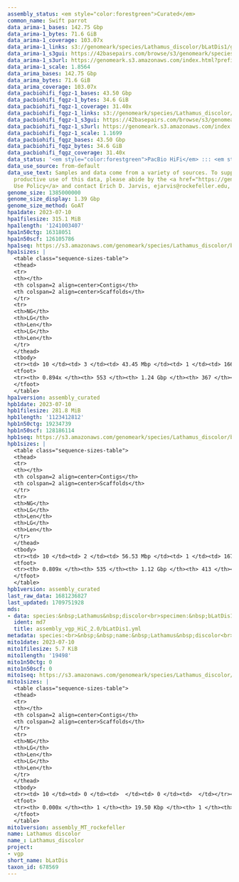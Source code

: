 ```yaml
---
assembly_status: <em style="color:forestgreen">Curated</em>
common_name: Swift parrot
data_arima-1_bases: 142.75 Gbp
data_arima-1_bytes: 71.6 GiB
data_arima-1_coverage: 103.07x
data_arima-1_links: s3://genomeark/species/Lathamus_discolor/bLatDis1/genomic_data/arima/<br>
data_arima-1_s3gui: https://42basepairs.com/browse/s3/genomeark/species/Lathamus_discolor/bLatDis1/genomic_data/arima/
data_arima-1_s3url: https://genomeark.s3.amazonaws.com/index.html?prefix=species/Lathamus_discolor/bLatDis1/genomic_data/arima/
data_arima-1_scale: 1.8564
data_arima_bases: 142.75 Gbp
data_arima_bytes: 71.6 GiB
data_arima_coverage: 103.07x
data_pacbiohifi_fqgz-1_bases: 43.50 Gbp
data_pacbiohifi_fqgz-1_bytes: 34.6 GiB
data_pacbiohifi_fqgz-1_coverage: 31.40x
data_pacbiohifi_fqgz-1_links: s3://genomeark/species/Lathamus_discolor/bLatDis1/genomic_data/pacbio_hifi/<br>
data_pacbiohifi_fqgz-1_s3gui: https://42basepairs.com/browse/s3/genomeark/species/Lathamus_discolor/bLatDis1/genomic_data/pacbio_hifi/
data_pacbiohifi_fqgz-1_s3url: https://genomeark.s3.amazonaws.com/index.html?prefix=species/Lathamus_discolor/bLatDis1/genomic_data/pacbio_hifi/
data_pacbiohifi_fqgz-1_scale: 1.1699
data_pacbiohifi_fqgz_bases: 43.50 Gbp
data_pacbiohifi_fqgz_bytes: 34.6 GiB
data_pacbiohifi_fqgz_coverage: 31.40x
data_status: '<em style="color:forestgreen">PacBio HiFi</em> ::: <em style="color:forestgreen">Arima</em>'
data_use_source: from-default
data_use_text: Samples and data come from a variety of sources. To support fair and
  productive use of this data, please abide by the <a href="https://genome10k.soe.ucsc.edu/data-use-policies/">Data
  Use Policy</a> and contact Erich D. Jarvis, ejarvis@rockefeller.edu, with any questions.
genome_size: 1385000000
genome_size_display: 1.39 Gbp
genome_size_method: GoAT
hpa1date: 2023-07-10
hpa1filesize: 315.1 MiB
hpa1length: '1241003407'
hpa1n50ctg: 16318051
hpa1n50scf: 126105786
hpa1seq: https://s3.amazonaws.com/genomeark/species/Lathamus_discolor/bLatDis1/assembly_curated/bLatDis1.hap1.cur.20230710.fasta.gz
hpa1sizes: |
  <table class="sequence-sizes-table">
  <thead>
  <tr>
  <th></th>
  <th colspan=2 align=center>Contigs</th>
  <th colspan=2 align=center>Scaffolds</th>
  </tr>
  <tr>
  <th>NG</th>
  <th>LG</th>
  <th>Len</th>
  <th>LG</th>
  <th>Len</th>
  </tr>
  </thead>
  <tbody>
  <tr><td> 10 </td><td> 3 </td><td> 43.45 Mbp </td><td> 1 </td><td> 166.04 Mbp </td></tr><tr><td> 20 </td><td> 6 </td><td> 38.47 Mbp </td><td> 2 </td><td> 160.32 Mbp </td></tr><tr><td> 30 </td><td> 10 </td><td> 30.90 Mbp </td><td> 3 </td><td> 152.78 Mbp </td></tr><tr><td> 40 </td><td> 15 </td><td> 23.64 Mbp </td><td> 4 </td><td> 128.18 Mbp </td></tr><tr style="background-color:#cccccc;"><td> 50 </td><td> 22 </td><td style="background-color:#88ff88;"> 16.32 Mbp </td><td> 5 </td><td style="background-color:#88ff88;"> 126.11 Mbp </td></tr><tr><td> 60 </td><td> 32 </td><td> 11.93 Mbp </td><td> 6 </td><td> 112.48 Mbp </td></tr><tr><td> 70 </td><td> 45 </td><td> 8.73 Mbp </td><td> 8 </td><td> 41.83 Mbp </td></tr><tr><td> 80 </td><td> 68 </td><td> 2.97 Mbp </td><td> 15 </td><td> 13.13 Mbp </td></tr><tr><td> 90 </td><td> 0 </td><td>  </td><td> 0 </td><td>  </td></tr><tr><td> 100 </td><td> 0 </td><td>  </td><td> 0 </td><td>  </td></tr></tbody>
  <tfoot>
  <tr><th> 0.894x </th><th> 553 </th><th> 1.24 Gbp </th><th> 367 </th><th> 1.24 Gbp </th></tr>
  </tfoot>
  </table>
hpa1version: assembly_curated
hpb1date: 2023-07-10
hpb1filesize: 281.8 MiB
hpb1length: '1123412812'
hpb1n50ctg: 19234739
hpb1n50scf: 128186114
hpb1seq: https://s3.amazonaws.com/genomeark/species/Lathamus_discolor/bLatDis1/assembly_curated/bLatDis1.hap2.cur.20230710.fasta.gz
hpb1sizes: |
  <table class="sequence-sizes-table">
  <thead>
  <tr>
  <th></th>
  <th colspan=2 align=center>Contigs</th>
  <th colspan=2 align=center>Scaffolds</th>
  </tr>
  <tr>
  <th>NG</th>
  <th>LG</th>
  <th>Len</th>
  <th>LG</th>
  <th>Len</th>
  </tr>
  </thead>
  <tbody>
  <tr><td> 10 </td><td> 2 </td><td> 56.53 Mbp </td><td> 1 </td><td> 167.12 Mbp </td></tr><tr><td> 20 </td><td> 5 </td><td> 44.03 Mbp </td><td> 2 </td><td> 161.57 Mbp </td></tr><tr><td> 30 </td><td> 9 </td><td> 30.36 Mbp </td><td> 3 </td><td> 154.80 Mbp </td></tr><tr><td> 40 </td><td> 14 </td><td> 25.14 Mbp </td><td> 4 </td><td> 129.02 Mbp </td></tr><tr style="background-color:#cccccc;"><td> 50 </td><td> 20 </td><td style="background-color:#88ff88;"> 19.23 Mbp </td><td> 5 </td><td style="background-color:#88ff88;"> 128.19 Mbp </td></tr><tr><td> 60 </td><td> 30 </td><td> 11.27 Mbp </td><td> 6 </td><td> 92.27 Mbp </td></tr><tr><td> 70 </td><td> 48 </td><td> 5.17 Mbp </td><td> 13 </td><td> 13.09 Mbp </td></tr><tr><td> 80 </td><td> 330 </td><td> 95.61 Kbp </td><td> 194 </td><td> 114.33 Kbp </td></tr><tr><td> 90 </td><td> 0 </td><td>  </td><td> 0 </td><td>  </td></tr><tr><td> 100 </td><td> 0 </td><td>  </td><td> 0 </td><td>  </td></tr></tbody>
  <tfoot>
  <tr><th> 0.809x </th><th> 535 </th><th> 1.12 Gbp </th><th> 413 </th><th> 1.12 Gbp </th></tr>
  </tfoot>
  </table>
hpb1version: assembly_curated
last_raw_data: 1681236827
last_updated: 1709751928
mds:
- data: species:&nbsp;Lathamus&nbsp;discolor<br>specimen:&nbsp;bLatDis1<br>projects:&nbsp;<br>&nbsp;&nbsp;-&nbsp;vgp<br>hap1:&nbsp;s3://genomeark/species/Lathamus_discolor/bLatDis1/assembly_vgp_HiC_2.0/bLatDis1.HiC.hap1.20230710.fasta.gz<br>hap2:&nbsp;s3://genomeark/species/Lathamus_discolor/bLatDis1/assembly_vgp_HiC_2.0/bLatDis1.HiC.hap2.20230710.fasta.gz<br>pretext_hap1:&nbsp;s3://genomeark/species/Lathamus_discolor/bLatDis1/assembly_vgp_HiC_2.0/evaluation/hap1/pretext/bLatDis1_hap1__s2_heatmap.pretext<br>pretext_hap2:&nbsp;s3://genomeark/species/Lathamus_discolor/bLatDis1/assembly_vgp_HiC_2.0/evaluation/hap2/pretext/bLatDis1_hap2__s2_heatmap.pretext<br>kmer_spectra_img:&nbsp;s3://genomeark/species/Lathamus_discolor/bLatDis1/assembly_vgp_HiC_2.0/evaluation/merqury/bLatDis1_png/<br>mito:&nbsp;s3://genomeark/species/Lathamus_discolor/bLatDis1/assembly_MT_rockefeller/bLatDis1.MT.20230710.fasta.gz<br>pipeline:<br>&nbsp;&nbsp;-&nbsp;hifiasm&nbsp;(0.19.3+galaxy0)<br>&nbsp;&nbsp;-&nbsp;solve&nbsp;(3.7)<br>&nbsp;&nbsp;-&nbsp;yahs&nbsp;(1.2a.2+galaxy1)<br>assembled_by_group:&nbsp;Rockefeller<br>notes:&nbsp;This&nbsp;was&nbsp;a&nbsp;hifiasm-HiC&nbsp;assembly&nbsp;of&nbsp;bLatDis1,&nbsp;resulting&nbsp;in&nbsp;two&nbsp;complete&nbsp;haplotypes.&nbsp;This&nbsp;individual&nbsp;did&nbsp;bionano&nbsp;data.&nbsp;HiC&nbsp;scaffolding&nbsp;was&nbsp;performed&nbsp;with&nbsp;yahs.&nbsp;The&nbsp;HiC&nbsp;prep&nbsp;was&nbsp;Arima&nbsp;kit&nbsp;2.
  ident: md7
  title: assembly_vgp_HiC_2.0/bLatDis1.yml
metadata: species:<br>&nbsp;&nbsp;name:&nbsp;Lathamus&nbsp;discolor<br>&nbsp;&nbsp;individuals:<br>&nbsp;&nbsp;-&nbsp;short_name:&nbsp;bLatDis1<br>&nbsp;&nbsp;short_name:&nbsp;bLatDis<br>&nbsp;&nbsp;taxon_id:&nbsp;678569<br>&nbsp;&nbsp;common_name:&nbsp;Swift&nbsp;parrot<br>&nbsp;&nbsp;genome_size:&nbsp;1385000000<br>&nbsp;&nbsp;genome_size_method:&nbsp;GoAT<br>&nbsp;&nbsp;order:<br>&nbsp;&nbsp;&nbsp;&nbsp;name:&nbsp;Psittaciformes<br>&nbsp;&nbsp;family:<br>&nbsp;&nbsp;&nbsp;&nbsp;name:&nbsp;Psittacidae<br>&nbsp;&nbsp;project:&nbsp;[&nbsp;vgp&nbsp;]<br>
mito1date: 2023-07-10
mito1filesize: 5.7 KiB
mito1length: '19498'
mito1n50ctg: 0
mito1n50scf: 0
mito1seq: https://s3.amazonaws.com/genomeark/species/Lathamus_discolor/bLatDis1/assembly_MT_rockefeller/bLatDis1.MT.20230710.fasta.gz
mito1sizes: |
  <table class="sequence-sizes-table">
  <thead>
  <tr>
  <th></th>
  <th colspan=2 align=center>Contigs</th>
  <th colspan=2 align=center>Scaffolds</th>
  </tr>
  <tr>
  <th>NG</th>
  <th>LG</th>
  <th>Len</th>
  <th>LG</th>
  <th>Len</th>
  </tr>
  </thead>
  <tbody>
  <tr><td> 10 </td><td> 0 </td><td>  </td><td> 0 </td><td>  </td></tr><tr><td> 20 </td><td> 0 </td><td>  </td><td> 0 </td><td>  </td></tr><tr><td> 30 </td><td> 0 </td><td>  </td><td> 0 </td><td>  </td></tr><tr><td> 40 </td><td> 0 </td><td>  </td><td> 0 </td><td>  </td></tr><tr style="background-color:#cccccc;"><td> 50 </td><td> 0 </td><td style="background-color:#ff8888;">  </td><td> 0 </td><td style="background-color:#ff8888;">  </td></tr><tr><td> 60 </td><td> 0 </td><td>  </td><td> 0 </td><td>  </td></tr><tr><td> 70 </td><td> 0 </td><td>  </td><td> 0 </td><td>  </td></tr><tr><td> 80 </td><td> 0 </td><td>  </td><td> 0 </td><td>  </td></tr><tr><td> 90 </td><td> 0 </td><td>  </td><td> 0 </td><td>  </td></tr><tr><td> 100 </td><td> 0 </td><td>  </td><td> 0 </td><td>  </td></tr></tbody>
  <tfoot>
  <tr><th> 0.000x </th><th> 1 </th><th> 19.50 Kbp </th><th> 1 </th><th> 19.50 Kbp </th></tr>
  </tfoot>
  </table>
mito1version: assembly_MT_rockefeller
name: Lathamus discolor
name_: Lathamus_discolor
project:
- vgp
short_name: bLatDis
taxon_id: 678569
---
```

